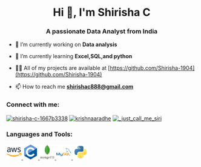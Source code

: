 
<h1 align="center">Hi 👋, I'm Shirisha C</h1>
<h3 align="center">A passionate Data Analyst from India</h3>



- 🔭 I’m currently working on **Data analysis**

- 🌱 I’m currently learning **Excel,SQL,and python**

- 👨‍💻 All of my projects are available at [https://github.com/Shirisha-1904](https://github.com/Shirisha-1904)

- 📫 How to reach me **shirishac888@gmail.com**

<h3 align="left">Connect with me:</h3>
<p align="left">
<a href="https://linkedin.com/in/shirisha-c-1667b3338" target="blank"><img align="center" src="https://raw.githubusercontent.com/rahuldkjain/github-profile-readme-generator/master/src/images/icons/Social/linked-in-alt.svg" alt="shirisha-c-1667b3338" height="30" width="40" /></a>
<a href="https://kaggle.com/krishnaaradhe" target="blank"><img align="center" src="https://raw.githubusercontent.com/rahuldkjain/github-profile-readme-generator/master/src/images/icons/Social/kaggle.svg" alt="krishnaaradhe" height="30" width="40" /></a>
<a href="https://instagram.com/_just_call_me_siri" target="blank"><img align="center" src="https://raw.githubusercontent.com/rahuldkjain/github-profile-readme-generator/master/src/images/icons/Social/instagram.svg" alt="_just_call_me_siri" height="30" width="40" /></a>
</p>

<h3 align="left">Languages and Tools:</h3>
<p align="left"> <a href="https://aws.amazon.com" target="_blank" rel="noreferrer"> <img src="https://raw.githubusercontent.com/devicons/devicon/master/icons/amazonwebservices/amazonwebservices-original-wordmark.svg" alt="aws" width="40" height="40"/> </a> <a href="https://www.cprogramming.com/" target="_blank" rel="noreferrer"> <img src="https://raw.githubusercontent.com/devicons/devicon/master/icons/c/c-original.svg" alt="c" width="40" height="40"/> </a> <a href="https://www.mongodb.com/" target="_blank" rel="noreferrer"> <img src="https://raw.githubusercontent.com/devicons/devicon/master/icons/mongodb/mongodb-original-wordmark.svg" alt="mongodb" width="40" height="40"/> </a> <a href="https://www.mysql.com/" target="_blank" rel="noreferrer"> <img src="https://raw.githubusercontent.com/devicons/devicon/master/icons/mysql/mysql-original-wordmark.svg" alt="mysql" width="40" height="40"/> </a> <a href="https://www.python.org" target="_blank" rel="noreferrer"> <img src="https://raw.githubusercontent.com/devicons/devicon/master/icons/python/python-original.svg" alt="python" width="40" height="40"/> </a> </p>

